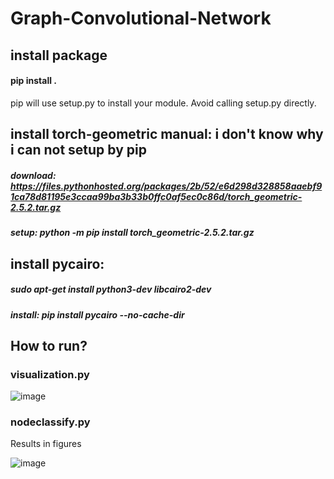 # Graph-Convolutional-Network
## install package
#### pip install .
pip will use setup.py to install your module. Avoid calling setup.py directly.

## install torch-geometric manual: i don't know why i can not setup by pip
##### download: https://files.pythonhosted.org/packages/2b/52/e6d298d328858aaebf91ca78d81195e3ccaa99ba3b33b0ffc0af5ec0c86d/torch_geometric-2.5.2.tar.gz
##### setup: python -m pip install torch_geometric-2.5.2.tar.gz

## install pycairo:
##### sudo apt-get install python3-dev libcairo2-dev
##### install: pip install pycairo --no-cache-dir

## How to run?
### visualization.py

![image](https://github.com/thinhdoanvu/Graph-Convolutional-Network/assets/22977443/93436a75-32d9-4c88-b59d-a4038fcc5b89)

### nodeclassify.py
Results in figures

![image](https://github.com/thinhdoanvu/Graph-Convolutional-Network/assets/22977443/33c74d7d-01fc-42c2-acff-f36773a6058f)
